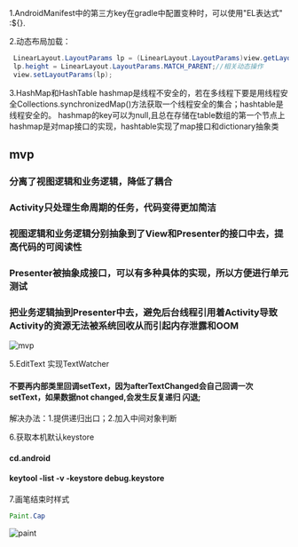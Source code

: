 
1.AndroidManifest中的第三方key在gradle中配置变种时，可以使用"EL表达式" :${}.

2.动态布局加载：

```java
 LinearLayout.LayoutParams lp = (LinearLayout.LayoutParams)view.getLayoutParams();
 lp.height = LinearLayout.LayoutParams.MATCH_PARENT;//相关动态操作
 view.setLayoutParams(lp);
```

3.HashMap和HashTable
hashmap是线程不安全的，若在多线程下要是用线程安全Collections.synchronizedMap()方法获取一个线程安全的集合；hashtable是线程安全的。
hashmap的key可以为null,且总在存储在table数组的第一个节点上
hashmap是对map接口的实现，hashtable实现了map接口和dictionary抽象类

## mvp
### 分离了视图逻辑和业务逻辑，降低了耦合

### Activity只处理生命周期的任务，代码变得更加简洁

### 视图逻辑和业务逻辑分别抽象到了View和Presenter的接口中去，提高代码的可阅读性

### Presenter被抽象成接口，可以有多种具体的实现，所以方便进行单元测试

### 把业务逻辑抽到Presenter中去，避免后台线程引用着Activity导致Activity的资源无法被系统回收从而引起内存泄露和OOM

![mvp](http://7xih5c.com1.z0.glb.clouddn.com/15-10-11/2114527.jpg)

5.EditText 实现TextWatcher

#### 不要再内部类里回调setText，因为afterTextChanged会自己回调一次setText，如果数据not changed,会发生反复递归 闪退;

解决办法：1.提供递归出口；2.加入中间对象判断

6.获取本机默认keystore
#### cd.android
#### keytool -list -v -keystore debug.keystore

7.画笔结束时样式

```java
Paint.Cap
```
![paint](http://img.blog.csdn.net/20160627223419305)

